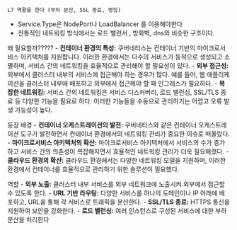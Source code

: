	L7 역활을 한다 (부하 분산, SSL 종료, 명칭)

*  Service.Type은 NodePort나 LoadBalancer 를 이용해야한다
* 전통적인 네트워킹 방식에서는 로드 밸런서 , 방화벽, dns와 비슷한 구조이다.

왜 필요할까?????
	- **컨테이너 환경의 특성:** 쿠버네티스는 컨테이너 기반의 마이크로서비스 아키텍처를 지원합니다. 이러한 환경에서는 다수의 서비스가 동적으로 생성되고 소멸하며, 서비스 간의 네트워킹을 효율적으로 관리해야 할 필요성이 있다.
	- **외부 접근성:** 외부에서 클러스터 내부의 서비스에 접근해야 하는 경우가 많다. 예를 들어, 웹 애플리케이션을 클러스터 내부에 배포하고 외부에서 접근해야 할 때 인그레스가 필요하다.
	- **복잡한 네트워킹:** 서비스 간의 네트워킹은 서비스 디스커버리, 로드 밸런싱, SSL/TLS 종료 등 다양한 기능을 필요로 하다. 이러한 기능들을 수동으로 관리하기는 어렵고 오류 발생 가능성이 높다.

등장 배경
	- **컨테이너 오케스트레이션의 발전:** 쿠버네티스와 같은 컨테이너 오케스트레이션 도구가 발전하면서 컨테이너 환경에서의 네트워킹 관리가 중요한 이슈로 떠올랐다.
	- **마이크로서비스 아키텍처의 확산:** 마이크로서비스 아키텍처에서 서비스의 수가 증가하고 서비스 간의 의존성이 복잡해지면서 효율적인 네트워킹 관리가 더욱 필요해졌다.
	- **클라우드 환경의 확산:** 클라우드 환경에서는 다양한 네트워킹 모델을 지원하며, 이러한 환경에서 컨테이너를 효율적으로 관리하기 위한 솔루션이 필요했다.

역할
	- **외부 노출:** 클러스터 내부 서비스를 외부 네트워크에 노출시켜 외부에서 접근할 수 있도록 한다.
	- **URL 기반 라우팅:** 다양한 서비스를 하나의 도메인이나 IP 아래에 배포하고, URL을 통해 각 서비스로 트래픽을 분산한다.
	- **SSL/TLS 종료:** HTTPS 통신을 지원하여 보안을 강화한다.
	- **로드 밸런싱:** 여러 인스턴스로 구성된 서비스에 대한 부하 분산을 처리한다


